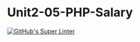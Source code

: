 # Unit2-05-PHP-Salary
[![GitHub's Super Linter](https://github.com/ICS2O-Programming-Kaitlin-G/Unit2-05-PHP-Salary/workflows/GitHub's%20Super%20Linter/badge.svg)](https://github.com/ICS2O-Programming-Kaitlin-G/Unit2-05-PHP-Salary/actions)
